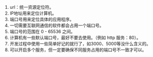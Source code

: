1. url：统一资源定位符。
2. IP地址用来定位计算机。
3. 端口号用来定位具体的应用程序。
4. 一切需要互联网通信的软件都会占用一个端口号。
5. 端口号的范围在 0 - 65536 之间。
6. 计算机有一些默认端口号，最好不要去使用。（例如 http 服务：80）。
7. 开发过程中使用一些简单好记的就行了，如3000、5000等没什么含义的。
8. 可以开启多个服务，但一定要确保不同服务占用的端口号不一致才可以。